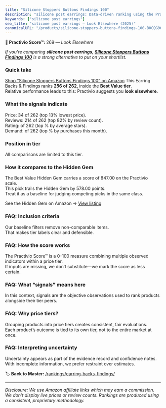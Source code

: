 ```yaml
---
title: "Silicone Stoppers Buttons Findings 100"
description: "silicone post earrings: Data-driven ranking using the Practivio Score™. Positioned by quality, value, demand, findability, momentum."
keywords: ["silicone post earrings"]
seo_title: "silicone post earrings — Look Elsewhere (2025)"
canonicalURL: "/products/silicone-stoppers-buttons-findings-100-B0CQG96BMQ/"
---
```


**🚫 Practivio Score™:** 269 — _Look Elsewhere_


*If you're comparing **silicone post earrings**, **[Silicone Stoppers Buttons Findings 100](https://www.amazon.com/dp/B0CQG96BMQ?tag=practivio-20)** is a strong alternative to put on your shortlist.*
### Quick take
[Shop “Silicone Stoppers Buttons Findings 100” on Amazon](https://www.amazon.com/dp/B0CQG96BMQ?tag=practivio-20)
This Earring Backs & Findings ranks **256 of 262**, inside the **Best Value tier**.  
Relative performance leads to this: Practivio suggests you **look elsewhere**.

### What the signals indicate
Price: 34 of 262 (top 13% lowest price).  
Reviews: 214 of 262 (top 82% by review count).  
Rating:  of 262 (top % by average stars).  
Demand:  of 262 (top % by purchases this month).

### Position in tier
All comparisons are limited to this tier.

### How it compares to the Hidden Gem
The Best Value Hidden Gem carries a score of 847.00 on the Practivio scale.  
This pick trails the Hidden Gem by 578.00 points.  
Treat it as a baseline for judging competing picks in the same class.  

See the Hidden Gem on Amazon → [View listing](https://www.amazon.com/dp/B088X15S9T?tag=practivio-20)

### FAQ: Inclusion criteria
Our baseline filters remove non-comparable items.  
That makes tier labels clear and defensible.

### FAQ: How the score works
The Practivio Score™ is a 0–100 measure combining multiple observed indicators within a price tier.  
If inputs are missing, we don’t substitute—we mark the score as less certain.

### FAQ: What “signals” means here
In this context, signals are the objective observations used to rank products alongside their tier peers.

### FAQ: Why price tiers?
Grouping products into price tiers creates consistent, fair evaluations.  
Each product’s outcome is tied to its own tier, not to the entire market at once.

### FAQ: Interpreting uncertainty
Uncertainty appears as part of the evidence record and confidence notes.  
With incomplete information, we prefer restraint over estimates.


🏷️ **Back to Master:** [/rankings/earring-backs-findings/](/rankings/earring-backs-findings/)

---
_Disclosure: We use Amazon affiliate links which may earn a commission. We don’t display live prices or review counts. Rankings are produced using a consistent, proprietary methodology._
